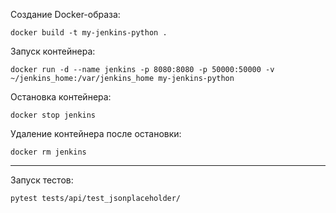 Создание Docker-образа:
```commandline
docker build -t my-jenkins-python .
```
Запуск контейнера:
```commandline
docker run -d --name jenkins -p 8080:8080 -p 50000:50000 -v ~/jenkins_home:/var/jenkins_home my-jenkins-python
```
Остановка контейнера:
```commandline
docker stop jenkins
```
Удаление контейнера после остановки:
```commandline
docker rm jenkins
```
---
Запуск тестов:
```commandline
pytest tests/api/test_jsonplaceholder/
```